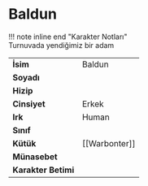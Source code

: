 # Baldun   
  
!!! note inline end "Karakter Notları"  
	Turnuvada yendiğimiz bir adam     
  
|  |  |  
|---|---|  
| **İsim** | Baldun |  
| **Soyadı** |  |  
| **Hizip** |  |  
| **Cinsiyet** | Erkek |  
| **Irk** | Human |  
| **Sınıf** |  |  
| **Kütük** | [[Warbonter]] |  
| **Münasebet** |  |  
| **Karakter Betimi** |  |  
  
  
